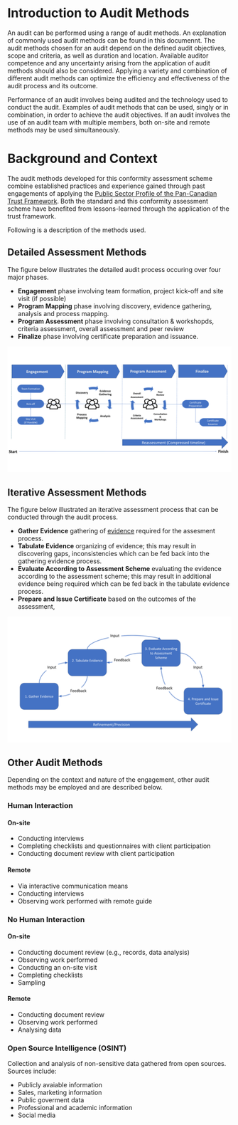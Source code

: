 # Introduction to Audit Methods
An audit can be performed using a range of audit methods. An explanation of commonly used audit methods can be found in this documennt. The audit methods chosen for an audit depend on the defined audit objectives, scope and criteria, as well as duration and location. Available auditor competence and any uncertainty arising from the application of audit methods should also be considered. Applying a variety and combination of different audit methods can optimize the efficiency and effectiveness of the audit process and its outcome.

Performance of an audit involves being audited and the technology used to conduct the audit. Examples of audit methods that can be used, singly or in combination, in order to achieve the audit objectives. If an audit involves the use of an audit team with multiple members, both on-site and remote methods may be used simultaneously.

# Background and Context
The audit methods developed for this conformity assessment scheme combine established practices and experience gained through past engagements of applying the [Public Sector Profile of the Pan-Canadian Trust Framework](https://github.com/canada-ca/PCTF-CCP/tree/master/Version1_4). Both the standard and this conformity assessment scheme have benefited from lessons-learned through the application of the trust framework. 

Following is a description of the methods used.


## Detailed Assessment Methods
The figure below illustrates the detailed audit process occuring over four major phases.

* **Engagement** phase involving team formation, project kick-off and site visit (if possible)
* **Program Mapping** phase involving discovery, evidence gathering, analysis and process mapping.
* **Program Assessment** phase involving consultation & workshopds, criteria assessment, overall assessment and peer review
* **Finalize** phase involving certificate preparation and issuance.

![Detailed Assessment](./images/detailed-assessment.png)

## Iterative Assessment Methods
The figure below illustrated an iterative assessment process that can be conducted through the audit process.
* **Gather Evidence** gathering of [evidence](evidence-evaluation.md) required for the assesment process.
* **Tabulate Evidence** organizing of evidence; this may result in discovering gaps, inconsistencies which can be fed back into the gathering evidence process.
* **Evaluate According to Assessment Scheme** evaluating the evidence according to the assessment scheme; this may result in additional evidence being required which can be fed back in the tabulate evidence process.
* **Prepare and Issue Certificate** based on the outcomes of the assessment,

![Detailed Assessment](./images/iterative-assessment.png)

## Other Audit Methods
Depending on the context and nature of the engagement, other audit methods may be employed and are described below.

### Human Interaction
#### On-site
* Conducting interviews
* Completing checklists and questionnaires with client participation
* Conducting document review with client participation
#### Remote
* Via interactive communication means
* Conducting interviews
* Observing work performed with remote guide

### No Human Interaction
#### On-site
* Conducting document review (e.g., records, data analysis)
* Observing work performed
* Conducting an on-site visit
* Completing checklists
* Sampling
#### Remote
* Conducting document review
* Observing work performed
* Analysing data

### Open Source Intelligence (OSINT)
Collection and analysis of non-sensitive data gathered from open sources. Sources include:
* Publicly avaiable information
* Sales, marketing information
* Public goverment data
* Professional and academic information
* Social media
